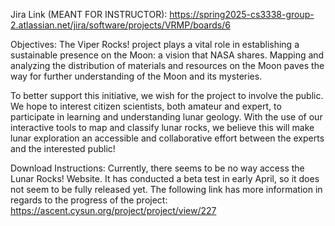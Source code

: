 Jira Link (MEANT FOR INSTRUCTOR): 
https://spring2025-cs3338-group-2.atlassian.net/jira/software/projects/VRMP/boards/6

Objectives: 
The Viper Rocks! project plays a vital role in establishing a sustainable presence on the Moon: a vision that NASA shares. Mapping and analyzing the distribution of materials and resources on the Moon paves the way for further understanding of the Moon and its mysteries.

To better support this initiative, we wish for the project to involve the public. We hope to interest citizen scientists, both amateur and expert, to participate in learning and understanding lunar geology. With the use of our interactive tools to map and classify lunar rocks, we believe this will make lunar exploration an accessible and collaborative effort between the experts and the interested public!


Download Instructions: 
Currently, there seems to be no way access the Lunar Rocks! Website. It has conducted a beta test in early April, so it does not seem to be fully released yet. The following link has more information in regards to the progress of the project:
https://ascent.cysun.org/project/project/view/227